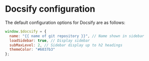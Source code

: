 # Docsify configuration

The default configuration options for Docsify are as follows:

```javascript
window.$docsify = {
  name: "{{ name of git repository }}", // Name shown in sidebar
  loadSidebar: true, // Display sidebar
  subMaxLevel: 2, // Sidebar display up to h2 headings
  themeColor: "#6037b3"
};
```

